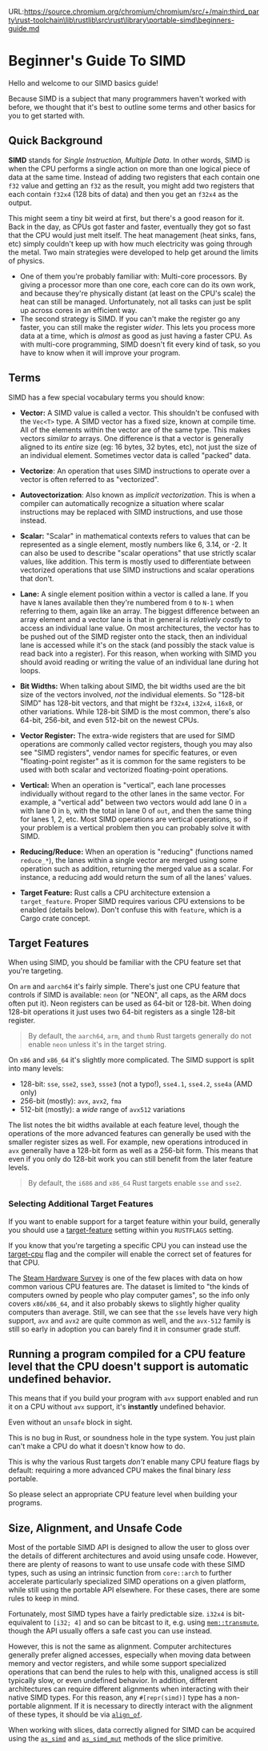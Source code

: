 URL:https://source.chromium.org/chromium/chromium/src/+/main:third_party\rust-toolchain\lib\rustlib\src\rust\library\portable-simd\beginners-guide.md

# Beginner's Guide To SIMD

Hello and welcome to our SIMD basics guide!

Because SIMD is a subject that many programmers haven't worked with before, we thought that it's best to outline some terms and other basics for you to get started with.

## Quick Background

**SIMD** stands for *Single Instruction, Multiple Data*. In other words, SIMD is when the CPU performs a single action on more than one logical piece of data at the same time. Instead of adding two registers that each contain one `f32` value and getting an `f32` as the result, you might add two registers that each contain `f32x4` (128 bits of data) and then you get an `f32x4` as the output.

This might seem a tiny bit weird at first, but there's a good reason for it. Back in the day, as CPUs got faster and faster, eventually they got so fast that the CPU would just melt itself. The heat management (heat sinks, fans, etc) simply couldn't keep up with how much electricity was going through the metal. Two main strategies were developed to help get around the limits of physics.
* One of them you're probably familiar with: Multi-core processors. By giving a processor more than one core, each core can do its own work, and because they're physically distant (at least on the CPU's scale) the heat can still be managed. Unfortunately, not all tasks can just be split up across cores in an efficient way.
* The second strategy is SIMD. If you can't make the register go any faster, you can still make the register *wider*. This lets you process more data at a time, which is *almost* as good as just having a faster CPU. As with multi-core programming, SIMD doesn't fit every kind of task, so you have to know when it will improve your program.

## Terms

SIMD has a few special vocabulary terms you should know:

* **Vector:** A SIMD value is called a vector. This shouldn't be confused with the `Vec<T>` type. A SIMD vector has a fixed size, known at compile time. All of the elements within the vector are of the same type. This makes vectors *similar to* arrays. One difference is that a vector is generally aligned to its *entire* size (eg: 16 bytes, 32 bytes, etc), not just the size of an individual element. Sometimes vector data is called "packed" data.

* **Vectorize**: An operation that uses SIMD instructions to operate over a vector is often referred to as "vectorized".

* **Autovectorization**: Also known as _implicit vectorization_. This is when a compiler can automatically recognize a situation where scalar instructions may be replaced with SIMD instructions, and use those instead.

* **Scalar:** "Scalar" in mathematical contexts refers to values that can be represented as a single element, mostly numbers like 6, 3.14, or -2. It can also be used to describe "scalar operations" that use strictly scalar values, like addition. This term is mostly used to differentiate between vectorized operations that use SIMD instructions and scalar operations that don't.

* **Lane:** A single element position within a vector is called a lane. If you have `N` lanes available then they're numbered from `0` to `N-1` when referring to them, again like an array. The biggest difference between an array element and a vector lane is that in general is *relatively costly* to access an individual lane value. On most architectures, the vector has to be pushed out of the SIMD register onto the stack, then an individual lane is accessed while it's on the stack (and possibly the stack value is read back into a register). For this reason, when working with SIMD you should avoid reading or writing the value of an individual lane during hot loops.

* **Bit Widths:** When talking about SIMD, the bit widths used are the bit size of the vectors involved, *not* the individual elements. So "128-bit SIMD" has 128-bit vectors, and that might be `f32x4`, `i32x4`, `i16x8`, or other variations. While 128-bit SIMD is the most common, there's also 64-bit, 256-bit, and even 512-bit on the newest CPUs.

* **Vector Register:** The extra-wide registers that are used for SIMD operations are commonly called vector registers, though you may also see "SIMD registers", vendor names for specific features, or even "floating-point register" as it is common for the same registers to be used with both scalar and vectorized floating-point operations.

* **Vertical:** When an operation is "vertical", each lane processes individually without regard to the other lanes in the same vector. For example, a "vertical add" between two vectors would add lane 0 in `a` with lane 0 in `b`, with the total in lane 0 of `out`, and then the same thing for lanes 1, 2, etc. Most SIMD operations are vertical operations, so if your problem is a vertical problem then you can probably solve it with SIMD.

* **Reducing/Reduce:** When an operation is "reducing" (functions named `reduce_*`), the lanes within a single vector are merged using some operation such as addition, returning the merged value as a scalar. For instance, a reducing add would return the sum of all the lanes' values.

* **Target Feature:** Rust calls a CPU architecture extension a `target_feature`. Proper SIMD requires various CPU extensions to be enabled (details below). Don't confuse this with `feature`, which is a Cargo crate concept.

## Target Features

When using SIMD, you should be familiar with the CPU feature set that you're targeting.

On `arm` and `aarch64` it's fairly simple. There's just one CPU feature that controls if SIMD is available: `neon` (or "NEON", all caps, as the ARM docs often put it). Neon registers can be used as 64-bit or 128-bit. When doing 128-bit operations it just uses two 64-bit registers as a single 128-bit register.

> By default, the `aarch64`, `arm`, and `thumb` Rust targets generally do not enable `neon` unless it's in the target string.

On `x86` and `x86_64` it's slightly more complicated. The SIMD support is split into many levels:
* 128-bit: `sse`, `sse2`, `sse3`, `ssse3` (not a typo!), `sse4.1`, `sse4.2`, `sse4a` (AMD only)
* 256-bit (mostly): `avx`, `avx2`, `fma`
* 512-bit (mostly): a *wide* range of `avx512` variations

The list notes the bit widths available at each feature level, though the operations of the more advanced features can generally be used with the smaller register sizes as well. For example, new operations introduced in `avx` generally have a 128-bit form as well as a 256-bit form. This means that even if you only do 128-bit work you can still benefit from the later feature levels.

> By default, the `i686` and `x86_64` Rust targets enable `sse` and `sse2`.

### Selecting Additional Target Features

If you want to enable support for a target feature within your build, generally you should use a [target-feature](https://rust-lang.github.io/packed_simd/perf-guide/target-feature/rustflags.html#target-feature) setting within you `RUSTFLAGS` setting.

If you know that you're targeting a specific CPU you can instead use the [target-cpu](https://rust-lang.github.io/packed_simd/perf-guide/target-feature/rustflags.html#target-cpu) flag and the compiler will enable the correct set of features for that CPU.

The [Steam Hardware Survey](https://store.steampowered.com/hwsurvey/Steam-Hardware-Software-Survey-Welcome-to-Steam) is one of the few places with data on how common various CPU features are. The dataset is limited to "the kinds of computers owned by people who play computer games", so the info only covers `x86`/`x86_64`, and it also probably skews to slightly higher quality computers than average. Still, we can see that the `sse` levels have very high support, `avx` and `avx2` are quite common as well, and the `avx-512` family is still so early in adoption you can barely find it in consumer grade stuff.

## Running a program compiled for a CPU feature level that the CPU doesn't support is automatic undefined behavior.

This means that if you build your program with `avx` support enabled and run it on a CPU without `avx` support, it's **instantly** undefined behavior.

Even without an `unsafe` block in sight.

This is no bug in Rust, or soundness hole in the type system. You just plain can't make a CPU do what it doesn't know how to do.

This is why the various Rust targets *don't* enable many CPU feature flags by default: requiring a more advanced CPU makes the final binary *less* portable.

So please select an appropriate CPU feature level when building your programs.

## Size, Alignment, and Unsafe Code

Most of the portable SIMD API is designed to allow the user to gloss over the details of different architectures and avoid using unsafe code. However, there are plenty of reasons to want to use unsafe code with these SIMD types, such as using an intrinsic function from `core::arch` to further accelerate particularly specialized SIMD operations on a given platform, while still using the portable API elsewhere. For these cases, there are some rules to keep in mind.

Fortunately, most SIMD types have a fairly predictable size. `i32x4` is bit-equivalent to `[i32; 4]` and so can be bitcast to it, e.g. using [`mem::transmute`], though the API usually offers a safe cast you can use instead.

However, this is not the same as alignment. Computer architectures generally prefer aligned accesses, especially when moving data between memory and vector registers, and while some support specialized operations that can bend the rules to help with this, unaligned access is still typically slow, or even undefined behavior. In addition, different architectures can require different alignments when interacting with their native SIMD types. For this reason, any `#[repr(simd)]` type has a non-portable alignment. If it is necessary to directly interact with the alignment of these types, it should be via [`align_of`].

When working with slices, data correctly aligned for SIMD can be acquired using the [`as_simd`] and [`as_simd_mut`] methods of the slice primitive.

[`mem::transmute`]: https://doc.rust-lang.org/core/mem/fn.transmute.html
[`align_of`]: https://doc.rust-lang.org/core/mem/fn.align_of.html
[`as_simd`]: https://doc.rust-lang.org/nightly/std/primitive.slice.html#method.as_simd
[`as_simd_mut`]: https://doc.rust-lang.org/nightly/std/primitive.slice.html#method.as_simd_mut

